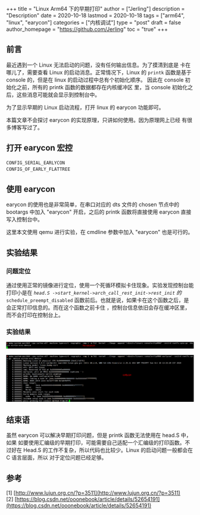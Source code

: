 +++
title = "Linux Arm64 下的早期打印"
author = ["Jerling"]
description = "Description"
date = 2020-10-18
lastmod = 2020-10-18
tags = ["arm64", "linux", "earycon"]
categories = ["内核调试"]
type = "post"
draft = false
author_homepage = "https://github.com/Jerling"
toc = "true"
+++

## 前言

最近遇到一个 Linux 无法启动的问题，没有任何输出信息。为了摸清到底是
卡在哪儿了，需要查看 Linux 的启动消息。正常情况下，Linux 的 `printk`
函数是基于 console 的，但是在 linux 的启动过程中总有个初始化顺序。
因此在 console 初始化之前，所有的 printk 函数的数据都存在内核缓冲区
里，当 console 初始化之后，这些消息可能就会显示到控制台中。

为了显示早期的 Linux 启动流程，打开 linux 的 earycon 功能即可。

本篇文章不会探讨 earycon 的实现原理，只讲如何使用。因为原理网上已经
有很多博客写过了。

## 打开 earycon 宏控

```cpp
CONFIG_SERIAL_EARLYCON
CONFIG_OF_EARLY_FLATTREE
```
## 使用 earycon 

earycon 的使用也是非常简单，在串口对应的 dts 文件的 chosen 节点中的 bootargs
中加入 "earycon" 开启，之后的 printk 函数将直接使用 earycon 直接写入控制台中。

这里本文使用 qemu 进行实验，在 cmdline 参数中加入 "earycon" 也是可行的。

## 实验结果

### 问题定位

通过使用正常的镜像进行定位，使用一个死循环模拟卡住现象。实验发现控制台能打印小是在
_`head.S ->start_kernel->arch_call_rest_init->rest_init` 的_ `schedule_preempt_disabled`
函数前后。也就是说，如果卡在这个函数之后，是会正常打印信息的。而在这个函数之前卡住
，控制台信息依旧会存在缓冲区里，而不会打印在控制台上。

### 实验结果

![](/images/Snipaste_2020-10-18_14-15-13.png)

![](/images/Snipaste_2020-10-18_14-16-02.png)

## 结束语

虽然 earycon 可以解决早期打印问题，但是 printk 函数无法使用在 head.S 中，如果
如要使用汇编级的早期打印，可能需要自己适配一个汇编级的打印函数。不过好在 Head.S
的工作不复杂，所以代码也比较少。Linux 的启动问题一般都会在 C 语言层面，所以
对于定位问题已经足够。

## 参考

[1] [http://www.lujun.org.cn/?p=3511](http://www.lujun.org.cn/?p=3511)  
[2] [https://blog.csdn.net/ooonebook/article/details/52654191](https://blog.csdn.net/ooonebook/article/details/52654191)
